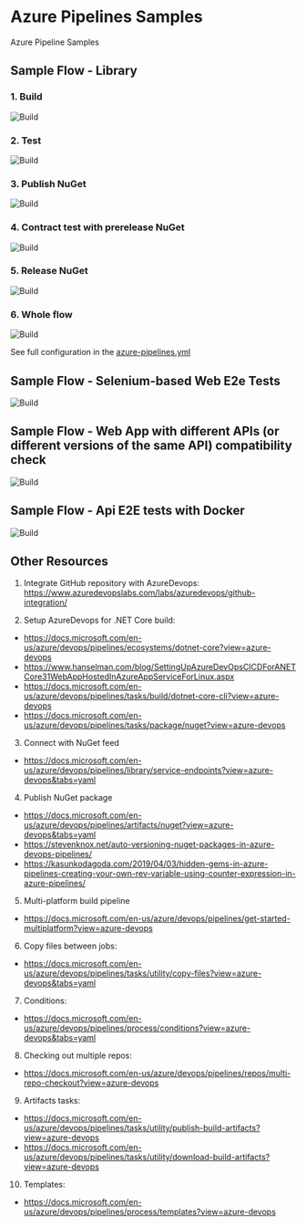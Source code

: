 # Azure Pipelines Samples
Azure Pipeline Samples

## Sample Flow - Library

### 1. Build

![Build](Library/assets/01_build_step.png)

### 2. Test

![Build](Library/assets/02_test_step.png)

### 3. Publish NuGet

![Build](Library/assets/03_publish_step.png)

### 4. Contract test with prerelease NuGet

![Build](Library/assets/04_contract_tests_step.png)

### 5. Release NuGet

![Build](Library/assets/05_release_step.png)


### 6. Whole flow

![Build](Library/assets/Library-Flow-Diagram.png)

See full configuration in the [azure-pipelines.yml](Library/azure-pipelines.yml)


## Sample Flow - Selenium-based Web E2e Tests

![Build](Selenium/assets/Selenium-Flow-Diagram.png)

## Sample Flow - Web App with different APIs (or different versions of the same API) compatibility check

![Build](WebWithApiCompatibility/assets/WebWithApiCompatibility-Flow-Diagram.png)

## Sample Flow - Api E2E tests with Docker

![Build](ApiE2ETestsWithDocker/assets/ApiE2ETestsWithDocker-Flow-Diagram.png)

## Other Resources

1. Integrate GitHub repository with AzureDevops: https://www.azuredevopslabs.com/labs/azuredevops/github-integration/

2. Setup AzureDevops for .NET Core build: 
- https://docs.microsoft.com/en-us/azure/devops/pipelines/ecosystems/dotnet-core?view=azure-devops
- https://www.hanselman.com/blog/SettingUpAzureDevOpsCICDForANETCore31WebAppHostedInAzureAppServiceForLinux.aspx
- https://docs.microsoft.com/en-us/azure/devops/pipelines/tasks/build/dotnet-core-cli?view=azure-devops
- https://docs.microsoft.com/en-us/azure/devops/pipelines/tasks/package/nuget?view=azure-devops

3. Connect with NuGet feed
- https://docs.microsoft.com/en-us/azure/devops/pipelines/library/service-endpoints?view=azure-devops&tabs=yaml

4. Publish NuGet package
- https://docs.microsoft.com/en-us/azure/devops/pipelines/artifacts/nuget?view=azure-devops&tabs=yaml
- https://stevenknox.net/auto-versioning-nuget-packages-in-azure-devops-pipelines/
- https://kasunkodagoda.com/2019/04/03/hidden-gems-in-azure-pipelines-creating-your-own-rev-variable-using-counter-expression-in-azure-pipelines/

5. Multi-platform build pipeline
- https://docs.microsoft.com/en-us/azure/devops/pipelines/get-started-multiplatform?view=azure-devops

6. Copy files between jobs:
- https://docs.microsoft.com/en-us/azure/devops/pipelines/tasks/utility/copy-files?view=azure-devops&tabs=yaml

7. Conditions:
- https://docs.microsoft.com/en-us/azure/devops/pipelines/process/conditions?view=azure-devops&tabs=yaml

8. Checking out multiple repos:
- https://docs.microsoft.com/en-us/azure/devops/pipelines/repos/multi-repo-checkout?view=azure-devops

9. Artifacts tasks:
- https://docs.microsoft.com/en-us/azure/devops/pipelines/tasks/utility/publish-build-artifacts?view=azure-devops
- https://docs.microsoft.com/en-us/azure/devops/pipelines/tasks/utility/download-build-artifacts?view=azure-devops

10. Templates:
- https://docs.microsoft.com/en-us/azure/devops/pipelines/process/templates?view=azure-devops